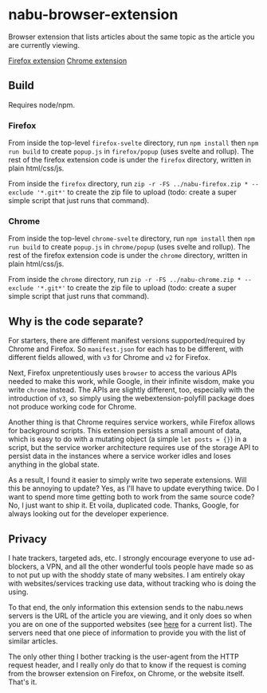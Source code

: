# nabu-browser-extension
Browser extension that lists articles about the same topic as the article you are currently viewing.

[Firefox extension](https://addons.mozilla.org/en-US/firefox/addon/nabu/)
[Chrome extension](https://chrome.google.com/webstore/detail/nabu/bgmcmbjhfdnfaplfiiphlefclhhhnajb)

## Build

Requires node/npm.

### Firefox

From inside the top-level `firefox-svelte` directory, run `npm install` then `npm run build` to create `popup.js` in `firefox/popup` (uses svelte and rollup). The rest of the firefox extension code is under the `firefox` directory, written in plain html/css/js.

From inside the `firefox` directory, run `zip -r -FS ../nabu-firefox.zip * --exclude '*.git*'` to create the zip file to upload (todo: create a super simple script that just runs that command).

### Chrome

From inside the top-level `chrome-svelte` directory, run `npm install` then `npm run build` to create `popup.js` in `chrome/popup` (uses svelte and rollup). The rest of the firefox extension code is under the `chrome` directory, written in plain html/css/js.

From inside the `chrome` directory, run `zip -r -FS ../nabu-chrome.zip * --exclude '*.git*'` to create the zip file to upload (todo: create a super simple script that just runs that command).

## Why is the code separate?
For starters, there are different manifest versions supported/required by Chrome and Firefox. So `manifest.json` for each has to be different, with different fields allowed, with `v3` for Chrome and `v2` for Firefox.

Next, Firefox unpretentiously uses `browser` to access the various APIs needed to make this work, while Google, in their infinite wisdom, make you write `chrome` instead. The APIs are slightly different, too, especially with the introduction of `v3`, so simply using the webextension-polyfill package does not produce working code for Chrome.

Another thing is that Chrome requires service workers, while Firefox allows for background scripts. This extension persists a small amount of data, which is easy to do with a mutating object (a simple `let posts = {}`) in a script, but the service worker architecture requires use of the storage API to persist data in the instances where a service worker idles and loses anything in the global state.

As a result, I found it easier to simply write two seperate extensions. Will this be annoying to update? Yes, as I'll have to update everything twice. Do I want to spend more time getting both to work from the same source code? No, I just want to ship it. Et voila, duplicated code. Thanks, Google, for always looking out for the developer experience.

## Privacy

I hate trackers, targeted ads, etc. I strongly encourage everyone to use ad-blockers, a VPN, and all the other wonderful tools people have made so as to not put up with the shoddy state of many websites. I am entirely okay with websites/services tracking use data, without tracking who is doing the using.

To that end, the only information this extension sends to the nabu.news servers is the URL of the article you are viewing, and it only does so when you are on one of the supported websites (see [here](https://www.nabu.news/blog/sources) for a current list). The servers need that one piece of information to provide you with the list of similar articles.

The only other thing I bother tracking is the user-agent from the HTTP request header, and I really only do that to know if the request is coming from the browser extension on Firefox, on Chrome, or the website itself. That's it.
